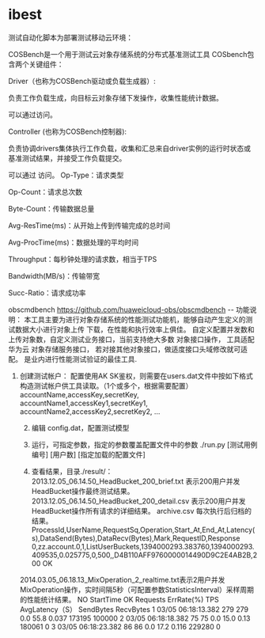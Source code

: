 # ibest
测试自动化脚本为部署测试移动云环境：

COSBench是一个用于测试云对象存储系统的分布式基准测试工具
COSbench包含两个关键组件：

Driver（也称为COSBench驱动或负载生成器）:

负责工作负载生成，向目标云对象存储下发操作，收集性能统计数据。

可以通过访问。

Controller (也称为COSBench控制器):

负责协调drivers集体执行工作负载，收集和汇总来自driver实例的运行时状态或基准测试结果，并接受工作负载提交。

可以通过 访问。
Op-Type：请求类型

Op-Count：请求总次数

Byte-Count：传输数据总量

Avg-ResTime(ms)：从开始上传到传输完成的总时间

Avg-ProcTime(ms)：数据处理的平均时间

Throughput：每秒钟处理的请求数，相当于TPS

Bandwidth(MB/s)：传输带宽

Succ-Ratio：请求成功率



obscmdbench
https://github.com/huaweicloud-obs/obscmdbench
-- 功能说明：
   本工具主要为进行对象存储系统的性能测试功能机，能够自动产生定义的测试数据大小进行对象上传 下载，在性能和执行效率上俱佳。
   自定义配置并发数和上传对象数，自定义测试业务接口，当前支持绝大多数 对象接口操作，
   工具适配华为云 对象存储服务接口， 若对接其他对象接口，做适度接口头域修改就可适配。
   是业内进行性能测试验证的最佳工具.
1. 创建测试帐户：
       配置使用AK SK鉴权，则需要在users.dat文件中按如下格式构造测试帐户供工具读取。（1个或多个，根据需要配置）
      accountName,accessKey,secretKey,
      accountName1,accessKey1,secretKey1,
      accountName2,accessKey2,secretKey2,
      ...

    2. 编辑 config.dat，配置测试模型

    3. 运行，可指定参数，指定的参数覆盖配置文件中的参数
    ./run.py  [测试用例编号] [用户数] [指定加载的配置文件]

    4. 查看结果，目录./result/：
     2013.12.05_06.14.50_HeadBucket_200_brief.txt 表示200用户并发HeadBucket操作最终测试结果。     
     2013.12.05_06.14.50_HeadBucket_200_detail.csv 表示200用户并发HeadBucket操作所有请求的详细结果。
     archive.csv 每次执行后归档的结果。
        ProcessId,UserName,RequestSq,Operation,Start_At,End_At,Latency(s),DataSend(Bytes),DataRecv(Bytes),Mark,RequestID,Response
        0,zz.account.0,1,ListUserBuckets,1394000293.383760,1394000293.409535,0.025775,0,500,,D4B110AFF9760000014490D9C2E4AB2B,200 OK
    
     2014.03.05_06.18.13_MixOperation_2_realtime.txt表示2用户并发MixOperation操作，实时间隔5秒（可配置参数StatisticsInterval）采样周期的性能统计结果。
     NO      StartTime           OK          Requests    ErrRate(%)  TPS       AvgLatency（S）   SendBytes        RecvBytes
     1       03/05 06:18:13.382  279         279         0.0         55.8      0.037           173195           100000
     2       03/05 06:18:18.382  75          75          0.0         15.0      0.13            180061           0
     3       03/05 06:18:23.382  86          86          0.0         17.2      0.116           229280           0
